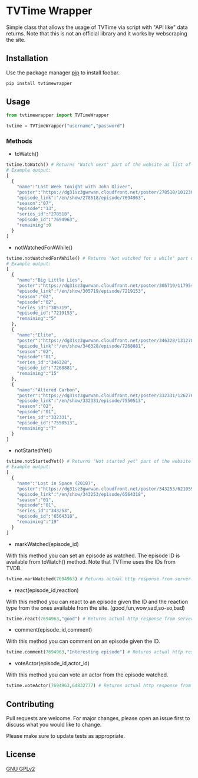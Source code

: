 # TVTime Wrapper

Simple class that allows the usage of TVTime via script with "API like" data returns. Note that this is not an official library and it works by webscraping the site.

## Installation

Use the package manager [pip](https://pip.pypa.io/en/stable/) to install foobar.

```bash
pip install tvtimewrapper
```

## Usage

```python
from tvtimewrapper import TVTimeWrapper

tvtime = TVTimeWrapper("username","password")
```
### Methods

- toWatch()

```python
tvtime.toWatch() # Returns "Watch next" part of the website as list of dicts
# Example output:
[
  {
    "name":"Last Week Tonight with John Oliver",
    "poster":"https://dg31sz3gwrwan.cloudfront.net/poster/278518/1012307-4-optimized.jpg",
    "episode_link":"/en/show/278518/episode/7694963",
    "season":"07",
    "episode":"13",
    "series_id":"278518",
    "episode_id":"7694963",
    "remaining":0
  }
]
```
- notWatchedForAWhile()
```python
tvtime.notWatchedForAWhile() # Returns "Not watched for a while" part of the website as list of dicts
# Example output:
[
  {
    "name":"Big Little Lies",
    "poster":"https://dg31sz3gwrwan.cloudfront.net/poster/305719/1179542-4-optimized.jpg",
    "episode_link":"/en/show/305719/episode/7219153",
    "season":"02",
    "episode":"02",
    "series_id":"305719",
    "episode_id":"7219153",
    "remaining":"5"
  },
  {
    "name":"Elite",
    "poster":"https://dg31sz3gwrwan.cloudfront.net/poster/346328/1312784-4-optimized.jpg",
    "episode_link":"/en/show/346328/episode/7268881",
    "season":"02",
    "episode":"01",
    "series_id":"346328",
    "episode_id":"7268881",
    "remaining":"15"
  },
  {
    "name":"Altered Carbon",
    "poster":"https://dg31sz3gwrwan.cloudfront.net/poster/332331/1262768-4-optimized.jpg",
    "episode_link":"/en/show/332331/episode/7550513",
    "season":"02",
    "episode":"01",
    "series_id":"332331",
    "episode_id":"7550513",
    "remaining":"7"
  }
]
```
- notStartedYet()
```python
tvtime.notStartedYet() # Returns "Not started yet" part of the website as list of dicts
# Example output:
[
  {
    "name":"Lost in Space (2018)",
    "poster":"https://dg31sz3gwrwan.cloudfront.net/poster/343253/62105950-4-optimized.jpg",
    "episode_link":"/en/show/343253/episode/6564318",
    "season":"01",
    "episode":"01",
    "series_id":"343253",
    "episode_id":"6564318",
    "remaining":"19"
  }
]
```
- markWatched(episode_id)

With this method you can set an episode as watched. The episode ID is available from toWatch() method. Note that TVTime uses the IDs from TVDB.
```python
tvtime.markWatched(7694963) # Returns actual http response from server
```
- react(episode_id,reaction)

With this method you can react to an episode given the ID and the reaction type from the ones available from the site. (good,fun,wow,sad,so-so,bad)
```python
tvtime.react(7694963,"good") # Returns actual http response from server
```
- comment(episode_id,comment)

With this method you can comment on an episode given the ID.
```python
tvtime.comment(7694963,"Interesting episode") # Returns actual http response from server
```
- voteActor(episode_id,actor_id)

With this method you can vote an actor from the episode watched.
```python
tvtime.voteActor(7694963,64832777) # Returns actual http response from server
```
## Contributing
Pull requests are welcome. For major changes, please open an issue first to discuss what you would like to change.

Please make sure to update tests as appropriate.

## License
[GNU GPLv2](https://choosealicense.com/licenses/gpl-2.0/)
